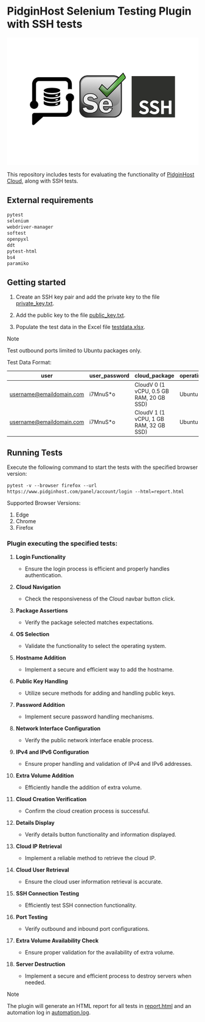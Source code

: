 # PidginHost Selenium Testing Plugin with SSH tests

<div class="image-container">
  <p align="center">
    <img src="ph+s+ssh.png"
         alt="PidginHost + Selenium + SSH"
         title="PidginHost + Selenium + SSH">
  </p>
</div>

This repository includes tests for evaluating the functionality of [PidginHost Cloud](https://www.pidginhost.com/panel/cloud/), along with SSH tests.

## External requirements

```text
pytest
selenium
webdriver-manager
softest
openpyxl
ddt
pytest-html
bs4
paramiko
```

## Getting started

1. Create an SSH key pair and add the private key to the file [private_key.txt](ssh_tests/private_key.txt).

2. Add the public key to the file [public_key.txt](ssh_tests/public_key.txt).

3. Populate the test data in the Excel file [testdata.xlsx](testdata/testdata.xlsx).

> [!NOTE]
> Test outbound ports limited to Ubuntu packages only.

Test Data Format:
                                                
| user                     | user_password | cloud_package                            | operating_system |
|--------------------------|---------------|------------------------------------------|------------------|
| username@emaildomain.com | i7MnuS*o      | CloudV 0 (1 vCPU, 0.5 GB RAM, 20 GB SSD) | Ubuntu 22.04     |
| username@emaildomain.com | i7MnuS*o      | CloudV 1 (1 vCPU, 1 GB RAM, 32 GB SSD)   | Ubuntu 22.04     |


## Running Tests

Execute the following command to start the tests with the specified browser version:

```shell
pytest -v --browser firefox --url https://www.pidginhost.com/panel/account/login --html=report.html
```

Supported Browser Versions:
1. Edge
2. Chrome
3. Firefox

### Plugin executing the specified tests:

1. **Login Functionality**
   - Ensure the login process is efficient and properly handles authentication.

2. **Cloud Navigation**
   - Check the responsiveness of the Cloud navbar button click.

3. **Package Assertions**
   - Verify the package selected matches expectations.

4. **OS Selection**
   - Validate the functionality to select the operating system.

5. **Hostname Addition**
   - Implement a secure and efficient way to add the hostname.

6. **Public Key Handling**
   - Utilize secure methods for adding and handling public keys.

7. **Password Addition**
   - Implement secure password handling mechanisms.

8. **Network Interface Configuration**
   - Verify the public network interface enable process.

9. **IPv4 and IPv6 Configuration**
   - Ensure proper handling and validation of IPv4 and IPv6 addresses.

10. **Extra Volume Addition**
    - Efficiently handle the addition of extra volume.

11. **Cloud Creation Verification**
    - Confirm the cloud creation process is successful.

12. **Details Display**
    - Verify details button functionality and information displayed.

13. **Cloud IP Retrieval**
    - Implement a reliable method to retrieve the cloud IP.

14. **Cloud User Retrieval**
    - Ensure the cloud user information retrieval is accurate.

15. **SSH Connection Testing**
    - Efficiently test SSH connection functionality.

16. **Port Testing**
    - Verify outbound and inbound port configurations.

17. **Extra Volume Availability Check**
    - Ensure proper validation for the availability of extra volume.

18. **Server Destruction**
    - Implement a secure and efficient process to destroy servers when needed.

> [!NOTE]
> The plugin will generate an HTML report for all tests in [report.html](report.html) and an automation log in [automation.log](automation.log).

<style>
.image-container {
  max-width: 100%;
  height: auto;
}

@media screen and (max-width: 600px) {
  .image-container img {
    width: 100%;
  }
}
</style>